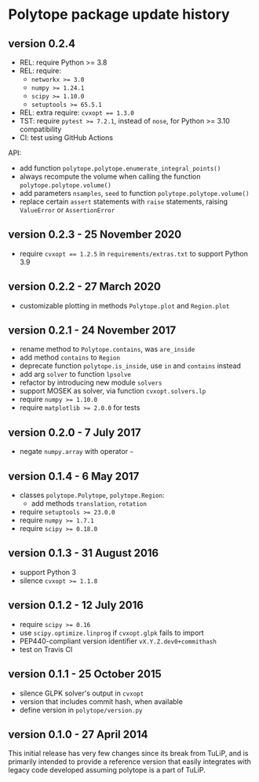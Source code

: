 # Polytope package update history


## version 0.2.4

- REL: require Python >= 3.8
- REL: require:
  - `networkx >= 3.0`
  - `numpy >= 1.24.1`
  - `scipy >= 1.10.0`
  - `setuptools >= 65.5.1`
- REL: extra require: `cvxopt == 1.3.0`
- TST: require `pytest >= 7.2.1`, instead of `nose`,
  for Python >= 3.10 compatibility
- CI: test using GitHub Actions

API:
- add function `polytope.polytope.enumerate_integral_points()`
- always recompute the volume when calling the
  function `polytope.polytope.volume()`
- add parameters `nsamples`, `seed` to
  function `polytope.polytope.volume()`
- replace certain `assert` statements with
  `raise` statements, raising `ValueError` or `AssertionError`


## version 0.2.3 - 25 November 2020

- require `cvxopt == 1.2.5` in `requirements/extras.txt`
  to support Python 3.9


## version 0.2.2 - 27 March 2020

- customizable plotting in methods `Polytope.plot` and `Region.plot`


## version 0.2.1 - 24 November 2017

- rename method to `Polytope.contains`, was `are_inside`
- add method `contains` to `Region`
- deprecate function `polytope.is_inside`,
  use `in` and `contains` instead
- add arg `solver` to function `lpsolve`
- refactor by introducing new module `solvers`
- support MOSEK as solver, via function `cvxopt.solvers.lp`
- require `numpy >= 1.10.0`
- require `matplotlib >= 2.0.0` for tests


## version 0.2.0 - 7 July 2017

- negate `numpy.array` with operator `~`


## version 0.1.4 - 6 May 2017

- classes `polytope.Polytope`, `polytope.Region`:
  - add methods `translation`, `rotation`
- require `setuptools >= 23.0.0`
- require `numpy >= 1.7.1`
- require `scipy >= 0.18.0`


## version 0.1.3 - 31 August 2016

- support Python 3
- silence `cvxopt >= 1.1.8`


## version 0.1.2 - 12 July 2016

- require `scipy >= 0.16`
- use `scipy.optimize.linprog` if `cvxopt.glpk` fails to import
- PEP440-compliant version identifier `vX.Y.Z.dev0+commithash`
- test on Travis CI


## version 0.1.1 - 25 October 2015

- silence GLPK solver's output in `cvxopt`
- version that includes commit hash, when available
- define version in `polytope/version.py`


## version 0.1.0 - 27 April 2014

This initial release has very few changes since its break from TuLiP,
and is primarily intended to provide a reference version that easily integrates
with legacy code developed assuming polytope is a part of TuLiP.
